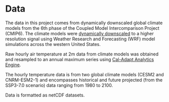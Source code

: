 # Data

The data in this project comes from dynamically downscaled global climate models from the 6th phase of the Coupled Model Intercomparison Project (CMIP6). The climate models were [dynamically downscaled](https://dept.atmos.ucla.edu/alexhall/downscaling-cmip6) to a higher resolution signal using Weather Research and Forecasting (WRF) model simulations across the western United States.

Raw hourly air temperature at 2m data from climate models was obtained and resampled to an annual maximum series using [Cal-Adapt Analytics Engine](https://analytics.cal-adapt.org/).

The hourly temperature data is from two global climate models (CESM2 and CNRM-ESM2-1) and encompasses historical and future projected (from the SSP3-7.0 scenario) data ranging from 1980 to 2100.

Data is formatted as netCDF datasets.
